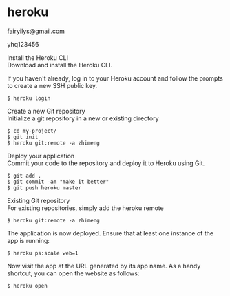 # heroku

fairyilys@gmail.com

yhq123456


Install the Heroku CLI  
Download and install the Heroku CLI.

If you haven't already, log in to your Heroku account and follow the prompts to create a new SSH public key.  
```
$ heroku login
```
Create a new Git repository  
Initialize a git repository in a new or existing directory
```
$ cd my-project/
$ git init
$ heroku git:remote -a zhimeng
```
Deploy your application  
Commit your code to the repository and deploy it to Heroku using Git.
```
$ git add .
$ git commit -am "make it better"
$ git push heroku master
```
Existing Git repository  
For existing repositories, simply add the heroku remote

```
$ heroku git:remote -a zhimeng
```


The application is now deployed. Ensure that at least one instance of the app is running:

```
$ heroku ps:scale web=1
```
Now visit the app at the URL generated by its app name. As a handy shortcut, you can open the website as follows:

```
$ heroku open
```

